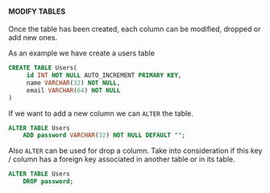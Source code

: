 #### MODIFY TABLES

Once the table has been created, each column can be modified, dropped or add new ones. 

As an example we have create a users table

```SQL 
CREATE TABLE Users(
	 id INT NOT NULL AUTO_INCREMENT PRIMARY KEY, 
	 name VARCHAR(32) NOT NULL, 
	 email VARCHAR(64) NOT NULL
)
```

If we want to add a new column we can `ALTER` the table. 

```SQL
ALTER TABLE Users
	ADD password VARCHAR(32) NOT NULL DEFAULT ""; 
```

Also `ALTER` can be used for drop a column. Take into consideration if this key / column has a foreign key associated in another table or in its table.

```SQL
ALTER TABLE Users
	DROP password; 
```